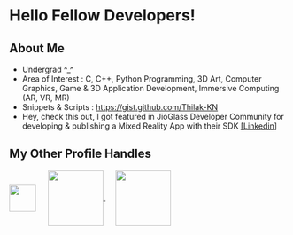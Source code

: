 <h1> Hello Fellow Developers! </h1>
<p align='center'>


</p>


<h2> About Me </h2>




-  Undergrad ^_^  
-  Area of Interest : C, C++, Python Programming, 3D Art, Computer Graphics, Game & 3D Application Development, Immersive Computing (AR, VR, MR)
-  Snippets & Scripts : https://gist.github.com/Thilak-KN 
-  Hey, check this out, I got featured in JioGlass Developer Community for developing & publishing a Mixed Reality App with their SDK <a href="https://www.linkedin.com/posts/jioglass-developers_app-of-the-month-activity-6942811785833914368-P5ir/">[Linkedin]</a>
  
<h2> My Other Profile Handles </h2>
<a href = 'https://www.deviantart.com/blendart'> <img width = '48px' align= 'center' src="https://a.deviantart.net/avatars-big/b/l/blendart.jpg"/></a> &emsp;
<a href= https://www.youtube.com/c/shiitttshow > <img width ='100px' align='center' src ='https://www.gstatic.com/youtube/img/branding/youtubelogo/svg/youtubelogo.svg'> </a> &emsp;
<a href="https://play.unity.com/u/thilak02"><img width='100px' align='center' src="https://play.unity.com/public/images/logos/unity-play-logo.min.svg"/></a>
<br>
